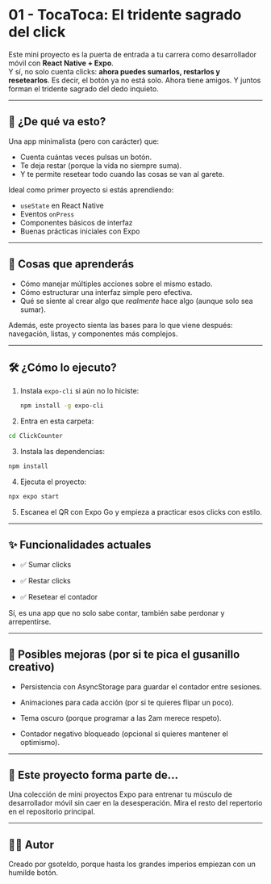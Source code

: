 # 01 - TocaToca: El tridente sagrado del click

Este mini proyecto es la puerta de entrada a tu carrera como desarrollador móvil con **React Native + Expo**.  
Y sí, no solo cuenta clicks: **ahora puedes sumarlos, restarlos y resetearlos**. Es decir, el botón ya no está solo. Ahora tiene amigos. Y juntos forman el tridente sagrado del dedo inquieto.

---

## 🎯 ¿De qué va esto?

Una app minimalista (pero con carácter) que:

- Cuenta cuántas veces pulsas un botón.
- Te deja restar (porque la vida no siempre suma).
- Y te permite resetear todo cuando las cosas se van al garete.

Ideal como primer proyecto si estás aprendiendo:

- `useState` en React Native
- Eventos `onPress`
- Componentes básicos de interfaz
- Buenas prácticas iniciales con Expo

---

## 🧠 Cosas que aprenderás

- Cómo manejar múltiples acciones sobre el mismo estado.
- Cómo estructurar una interfaz simple pero efectiva.
- Qué se siente al crear algo que *realmente* hace algo (aunque solo sea sumar).

Además, este proyecto sienta las bases para lo que viene después: navegación, listas, y componentes más complejos.

---

## 🛠️ ¿Cómo lo ejecuto?

1. Instala `expo-cli` si aún no lo hiciste:

   ```bash
   npm install -g expo-cli
   ```
2. Entra en esta carpeta:

```bash
cd ClickCounter
```

3. Instala las dependencias:

```bash
npm install
```

4. Ejecuta el proyecto: 

```bash
npx expo start
```

5. Escanea el QR con Expo Go y empieza a practicar esos clicks con estilo.




---

## ✨ Funcionalidades actuales

- ✅ Sumar clicks

- ✅ Restar clicks

- ✅ Resetear el contador


Sí, es una app que no solo sabe contar, también sabe perdonar y arrepentirse.


---

## 🔮 Posibles mejoras (por si te pica el gusanillo creativo)

- Persistencia con AsyncStorage para guardar el contador entre sesiones.

- Animaciones para cada acción (por si te quieres flipar un poco).

- Tema oscuro (porque programar a las 2am merece respeto).

- Contador negativo bloqueado (opcional si quieres mantener el optimismo).



---

## 📁 Este proyecto forma parte de...

Una colección de mini proyectos Expo para entrenar tu músculo de desarrollador móvil sin caer en la desesperación.
Mira el resto del repertorio en el repositorio principal.


---

## 👨‍💻 Autor

Creado por gsoteldo, porque hasta los grandes imperios empiezan con un humilde botón.
